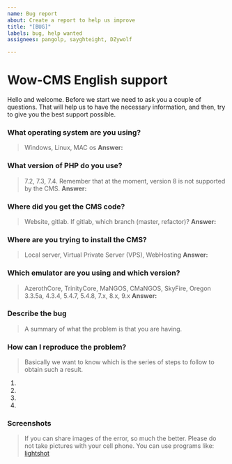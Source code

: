 ```yaml
---
name: Bug report
about: Create a report to help us improve
title: "[BUG]"
labels: bug, help wanted
assignees: pangolp, sayghteight, DZywolf

---
```


# Wow-CMS English support

Hello and welcome. Before we start we need to ask you a couple of questions. That will help us to have the necessary information, and then, try to give you the best support possible.

### What operating system are you using?
> Windows, Linux, MAC os
**Answer:** 

### What version of PHP do you use?
> 7.2, 7.3, 7.4. Remember that at the moment, version 8 is not supported by the CMS.
**Answer:**

### Where did you get the CMS code?
> Website, gitlab. If gitlab, which branch (master, refactor)?
**Answer:**

### Where are you trying to install the CMS?
> Local server, Virtual Private Server (VPS), WebHosting
**Answer:**

### Which emulator are you using and which version?
> AzerothCore, TrinityCore, MaNGOS, CMaNGOS, SkyFire, Oregon
> 3.3.5a, 4.3.4, 5.4.7, 5.4.8, 7.x, 8.x, 9.x
**Answer:**

### Describe the bug
> A summary of what the problem is that you are having.

### How can I reproduce the problem?
> Basically we want to know which is the series of steps to follow to obtain such a result.

1.
2.
3.
4.

### Screenshots
> If you can share images of the error, so much the better.
> Please do not take pictures with your cell phone.
> You can use programs like: [lightshot](https://app.prntscr.com/en/)
